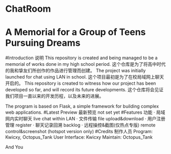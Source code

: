 # ChatRoom
A Memorial for a Group of Teens Pursuing Dreams
=================================
#Introduction 说明
This repository is created and being managed to be a memorial of works done in my high school period.
这个仓库是为了将高中时代的我和挚友们所创作的作品进行管理而创建。
The project was initially launched for chat using LAN in school.
这个项目最初是为了在校局域网上聊天开启的。
This repository is created to witness how our project has been developed so far, and will record its future developments.
这个仓库将会见证我们项目一直以来的开发历程，以及未来的进展。

The program is based on Flask, a simple framework for building complex web applications.
#Latest Preview 最新预览
not set yet
#Features 功能
· 局域网内实时聊天 live chat within LAN
· 文件传输 file upload&download
· 用户注册管理 register
· 聊天记录回溯 backlog
· 远程操控&截图(仅热点专版) remote control&screenshot (hotspot version only)
#Credits 制作人员
Program: Kwicxy, Octopus_Tank
User Interface: Kwicxy
Maintain: Octopus_Tank

And You
